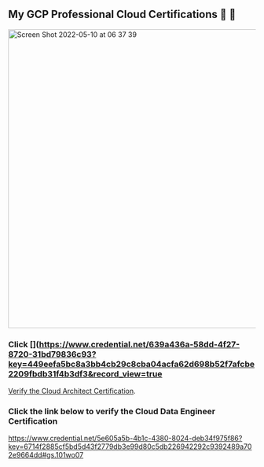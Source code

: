 ## My GCP Professional Cloud Certifications 👋 👋
<img width="607" alt="Screen Shot 2022-05-10 at 06 37 39" src="https://user-images.githubusercontent.com/343710/167545637-96d80712-6afe-45a8-824e-635371729bd3.png">

### Click [](https://www.credential.net/639a436a-58dd-4f27-8720-31bd79836c93?key=449eefa5bc8a3bb4cb29c8cba04acfa62d698b52f7afcbe2209fbdb31f4b3df3&record_view=true

[Verify the Cloud Architect Certification](https://www.credential.net/639a436a-58dd-4f27-8720-31bd79836c93?key=449eefa5bc8a3bb4cb29c8cba04acfa62d698b52f7afcbe2209fbdb31f4b3df3).


### Click the link below to verify the Cloud Data Engineer Certification
<https://www.credential.net/5e605a5b-4b1c-4380-8024-deb34f975f86?key=6714f2885cf5bd5d43f2779db3e99d80c5db226942292c9392489a702e9664dd#gs.101wo07>




